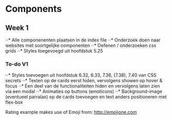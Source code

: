# Components

## Week 1
⋅⋅* Alle componenenten plaatsen in de index file
⋅⋅* Onderzoek doen naar websites met soortgelijke componenten
⋅⋅* Oefenen / onderzoeken css grids
⋅⋅* Styles toegevoegd uit hoofdstuk 5.25

### To-do V1
⋅⋅* Styles toevoegen uit hoofdstuk 6.32, 6.33, 7.36, (7.38), 7.40 van CSS secrets
⋅⋅* Texten op de cards eerst hiden, vervolgens showen op hover & focus
⋅⋅* Een deel van de functionaliteiten hiden en vervolgens laten zien via een modal
⋅⋅* Animaties op buttons (emoticons)
⋅⋅* Background-image (eventueel parralax) op de cards toevoegen en text anders positioneren met flex-box

Rating example makes use of Emoji from: http://emojione.com